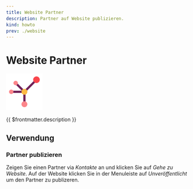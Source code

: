 ```yaml
---
title: Website Partner
description: Partner auf Website publizieren.
kind: howto
prev: ./website
---
```


# Website Partner

![icons_odoo_website_partner](attachments/icons_odoo_website_partner.png)

{{ $frontmatter.description }}

## Verwendung

### Partner publizieren

Zeigen Sie einen Partner via _Kontakte_ an und klicken Sie auf _Gehe zu Website_. Auf der Website klicken Sie in der Menuleiste auf _Unveröffentlicht_ um den Partner zu publizeren.

